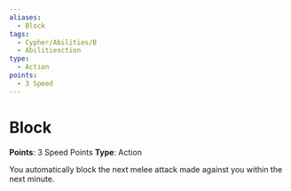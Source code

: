 ```yaml
---
aliases:
  - Block
tags:
  - Cypher/Abilities/B
  - Abilitiesction
type:
  - Action
points:
  - 3 Speed
---
```


# Block

**Points**: 3 Speed Points
**Type**: Action

You automatically block the next melee attack made against you within the next minute.
